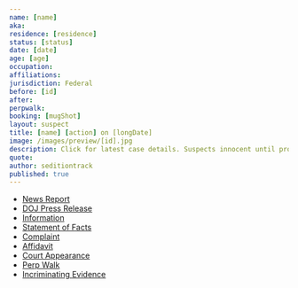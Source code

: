 ```yaml
---
name: [name]
aka:
residence: [residence]
status: [status]
date: [date]
age: [age]
occupation:
affiliations:
jurisdiction: Federal
before: [id]
after:
perpwalk:
booking: [mugShot]
layout: suspect
title: [name] [action] on [longDate]
image: /images/preview/[id].jpg
description: Click for latest case details. Suspects innocent until proven guilty.
quote:
author: seditiontrack
published: true
---
```


- [News Report]()
- [DOJ Press Release]()
- [Information]()
- [Statement of Facts]()
- [Complaint]()
- [Affidavit]()
- [Court Appearance]()
- [Perp Walk]()
- [Incriminating Evidence]()
